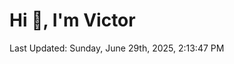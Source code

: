 <h1>Hi 👋, I'm Victor </h1>

<!--RECENT_ACTIVITY:start-->
<!--RECENT_ACTIVITY:end-->

<!--RECENT_ACTIVITY:last_update-->
Last Updated: Sunday, June 29th, 2025, 2:13:47 PM
<!--RECENT_ACTIVITY:last_update_end-->
